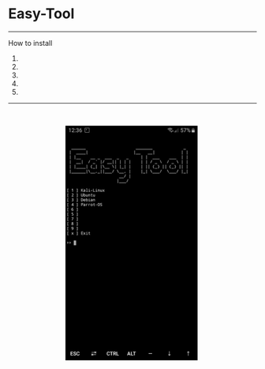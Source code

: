 # Easy-Tool
__________________________________________________________
How to install

1. 
2. 
3. 
4. 
5. 
__________________________________________________________
<br>
<p align="center">
<img width="53%" src="https://github.com/Toxic-Omega/Easy-Tool/blob/master/Screenshot/Screenshot_20200110-123617_Termux.jpg"/>
<img width="38%" src=""/>
</p>

